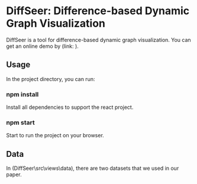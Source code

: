 # DiffSeer: Difference-based Dynamic Graph Visualization
DiffSeer is a tool for difference-based dynamic graph visualization. 
You can get an online demo by (link: ).

## Usage

In the project directory, you can run:

### npm install

Install all dependencies to support the react project.

### npm start 

Start to run the project on your browser.

## Data

In (DiffSeer\src\views\data), there are two datasets that we used in our paper.
